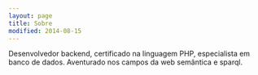 ```yaml
---
layout: page
title: Sobre
modified: 2014-08-15
---
```


Desenvolvedor backend, certificado na linguagem PHP, especialista em banco de dados.
Aventurado nos campos da web semântica e sparql.